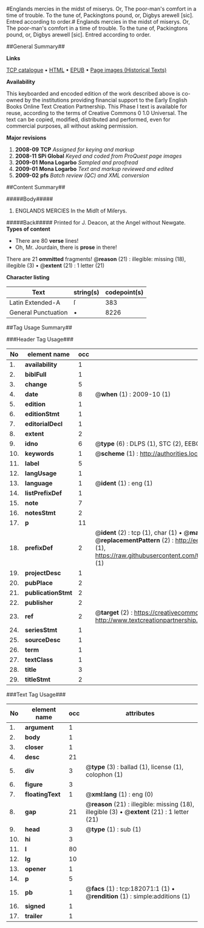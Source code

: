 #Englands mercies in the midst of miserys. Or, The poor-man's comfort in a time of trouble. To the tune of, Packingtons pound, or, Digbys arewell [sic]. Entred according to order.#
Englands mercies in the midst of miserys. Or, The poor-man's comfort in a time of trouble. To the tune of, Packingtons pound, or, Digbys arewell [sic]. Entred according to order.

##General Summary##

**Links**

[TCP catalogue](http://www.ota.ox.ac.uk/tcp/)  • 
[HTML](http://tei.it.ox.ac.uk/tcp/Texts-HTML/free/B03/B03100.html)  • 
[EPUB](http://tei.it.ox.ac.uk/tcp/Texts-EPUB/free/B03/B03100.epub) • 
[Page images (Historical Texts)](https://data.historicaltexts.jisc.ac.uk/view?pubId=eebo-99887358e&pageId=eebo-99887358e-182071-1)

**Availability**

This keyboarded and encoded edition of the
	       work described above is co-owned by the institutions
	       providing financial support to the Early English Books
	       Online Text Creation Partnership. This Phase I text is
	       available for reuse, according to the terms of Creative
	       Commons 0 1.0 Universal. The text can be copied,
	       modified, distributed and performed, even for
	       commercial purposes, all without asking permission.

**Major revisions**

1. __2008-09__ __TCP__ *Assigned for keying and markup*
1. __2008-11__ __SPi Global__ *Keyed and coded from ProQuest page images*
1. __2009-01__ __Mona Logarbo__ *Sampled and proofread*
1. __2009-01__ __Mona Logarbo__ *Text and markup reviewed and edited*
1. __2009-02__ __pfs__ *Batch review (QC) and XML conversion*

##Content Summary##

#####Body#####

1. ENGLANDS MERCIES In the Midſt of Miſerys.

#####Back#####
Printed for J. Deacon, at the Angel without Newgate.
**Types of content**

  * There are 80 **verse** lines!
  * Oh, Mr. Jourdain, there is **prose** in there!

There are 21 **ommitted** fragments! 
 @__reason__ (21) : illegible: missing (18), illegible (3)  •  @__extent__ (21) : 1 letter (21)

**Character listing**


|Text|string(s)|codepoint(s)|
|---|---|---|
|Latin Extended-A|ſ|383|
|General Punctuation|•|8226|

##Tag Usage Summary##

###Header Tag Usage###

|No|element name|occ|attributes|
|---|---|---|---|
|1.|__availability__|1||
|2.|__biblFull__|1||
|3.|__change__|5||
|4.|__date__|8| @__when__ (1) : 2009-10 (1)|
|5.|__edition__|1||
|6.|__editionStmt__|1||
|7.|__editorialDecl__|1||
|8.|__extent__|2||
|9.|__idno__|6| @__type__ (6) : DLPS (1), STC (2), EEBO-CITATION (1), PROQUEST (1), VID (1)|
|10.|__keywords__|1| @__scheme__ (1) : http://authorities.loc.gov/ (1)|
|11.|__label__|5||
|12.|__langUsage__|1||
|13.|__language__|1| @__ident__ (1) : eng (1)|
|14.|__listPrefixDef__|1||
|15.|__note__|7||
|16.|__notesStmt__|2||
|17.|__p__|11||
|18.|__prefixDef__|2| @__ident__ (2) : tcp (1), char (1)  •  @__matchPattern__ (2) : ([0-9\-]+):([0-9IVX]+) (1), (.+) (1)  •  @__replacementPattern__ (2) : http://eebo.chadwyck.com/downloadtiff?vid=$1&page=$2 (1), https://raw.githubusercontent.com/textcreationpartnership/Texts/master/tcpchars.xml#$1 (1)|
|19.|__projectDesc__|1||
|20.|__pubPlace__|2||
|21.|__publicationStmt__|2||
|22.|__publisher__|2||
|23.|__ref__|2| @__target__ (2) : https://creativecommons.org/publicdomain/zero/1.0/ (1), http://www.textcreationpartnership.org/docs/. (1)|
|24.|__seriesStmt__|1||
|25.|__sourceDesc__|1||
|26.|__term__|1||
|27.|__textClass__|1||
|28.|__title__|3||
|29.|__titleStmt__|2||


###Text Tag Usage###

|No|element name|occ|attributes|
|---|---|---|---|
|1.|__argument__|1||
|2.|__body__|1||
|3.|__closer__|1||
|4.|__desc__|21||
|5.|__div__|3| @__type__ (3) : ballad (1), license (1), colophon (1)|
|6.|__figure__|3||
|7.|__floatingText__|1| @__xml:lang__ (1) : eng (0)|
|8.|__gap__|21| @__reason__ (21) : illegible: missing (18), illegible (3)  •  @__extent__ (21) : 1 letter (21)|
|9.|__head__|3| @__type__ (1) : sub (1)|
|10.|__hi__|3||
|11.|__l__|80||
|12.|__lg__|10||
|13.|__opener__|1||
|14.|__p__|5||
|15.|__pb__|1| @__facs__ (1) : tcp:182071:1 (1)  •  @__rendition__ (1) : simple:additions (1)|
|16.|__signed__|1||
|17.|__trailer__|1||
